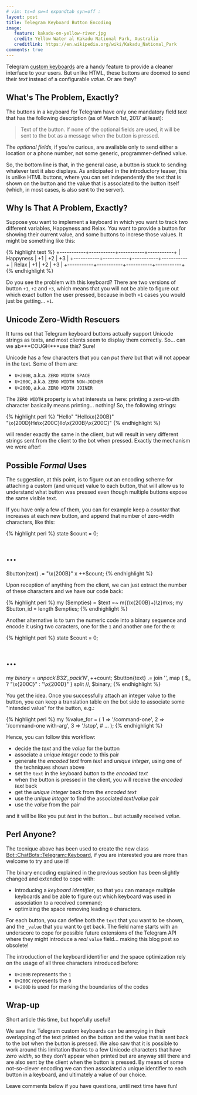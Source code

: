```yaml
---
# vim: ts=4 sw=4 expandtab syn=off :
layout: post
title: Telegram Keyboard Button Encoding
image:
   feature: kakadu-on-yellow-river.jpg
   credit: Yellow Water al Kakadu National Park, Australia
   creditlink: https://en.wikipedia.org/wiki/Kakadu_National_Park
comments: true
---
```


Telegram [custom keyboards][] are a handy feature to provide a cleaner
interface to your users. But unlike HTML, these buttons are doomed to
send their *text* instead of a configurable *value*. Or are they?

## What's The Problem, Exactly?

The buttons in a keyboard for Telegram have only one mandatory field
*text* that has the following description (as of March 1st, 2017 at
least):

> Text of the button. If none of the optional fields are used, it will be
> sent to the bot as a message when the button is pressed.

The *optional fields*, if you're curious, are available only to send
either a location or a phone number, not some generic, programmer-defined
value.

So, the bottom line is that, in the general case, a button is stuck to
sending whatever text it also displays. As anticipated in the introductory
teaser, this is unlike HTML buttons, where you can set independently the
text that is shown on the button and the value that is associated to the
button itself (which, in most cases, is also sent to the server).

## Why Is That A Problem, Exactly?

Suppose you want to implement a keyboard in which you want to track two
different variables, Happyness and Relax. You want to provide a button for
showing their current value, and some buttons to increse those values. It
might be something like this:

{% highlight text %}
+-----------+-----------+-----------+-----------+
| Happyness |    +1     |    +2     |    +3     |
+-----------+-----------+-----------+-----------+
|   Relax   |    +1     |    +2     |    +3     |
+-----------+-----------+-----------+-----------+
{% endhighlight %}

Do you see the problem with this keyboard? There are two versions of
button `+1`, `+2` and `+3`, which means that you will not be able to
figure out which exact button the user pressed, because in both `+1` cases
you would just be getting... `+1`.

## Unicode Zero-Width Rescuers

It turns out that Telegram keyboard buttons actually support Unicode
strings as texts, and most clients seem to display them correctly. So...
can we ab**\*COUGH\***use this? Sure!

Unicode has a few characters that you can *put there* but that will not
appear in the text. Some of them are:

- `U+200B`, a.k.a. `ZERO WIDTH SPACE`
- `U+200C`, a.k.a. `ZERO WIDTH NON-JOINER`
- `U+200D`, a.k.a. `ZERO WIDTH JOINER`

The `ZERO WIDTH` property is what interests us here: printing a zero-width
character basically means printing... nothing! So, the following strings:

{% highlight perl %}
"Hello"
"Hello\x{200B}"
"\x{200D}He\x{200C}llo\x{200B}\x{200C}"
{% endhighlight %}

will render exactly the same in the client, but will result in very
different strings sent from the client to the bot when pressed. Exactly
the mechanism we were after!

## Possible *Formal* Uses

The suggestion, at this point, is to figure out an encoding scheme for
attaching a custom (and unique) value to each button, that will allow us
to understand what button was pressed even though multiple buttons expose
the same visible text.

If you have only a few of them, you can for example keep a *counter* that
increases at each new button, and append that number of zero-width
characters, like this:

{% highlight perl %}
state $count = 0;
# ...
$button{text} .= "\x{200B}" x ++$count;
{% endhighlight %}

Upon reception of anything from the client, we can just extract the number
of these characters and we have our code back:

{% highlight perl %}
my ($empties) = $text =~ m{(\x{200B}+)\z}mxs;
my $button_id = length $empties;
{% endhighlight %}

Another alternative is to turn the numeric code into a binary sequence and
encode it using two caracters, one for the `1` and another one for the
`0`:

{% highlight perl %}
state $count = 0;
# ...
my $binary = unpack 'B32', pack 'N', ++$count;
$button{text} .= join '',
    map { $_ ? "\x{200C}" : "\x{200D}" }
    split //, $binary;
{% endhighlight %}

You get the idea. Once you successfully attach an integer value to the
button, you can keep a translation table on the bot side to associate some
"intended value" for the button, e.g.:

{% highlight perl %}
my %value_for = (
    1 => '/command-one',
    2 => '/command-one with-arg',
    3 => '/stop',
    # ...
);
{% endhighlight %}

Hence, you can follow this workflow:

- decide the *text* and the *value* for the button
- associate a *unique integer* code to this pair
- generate the *encoded text* from *text* and *unique integer*, using one
  of the techniques shown above
- set the `text` in the keyboard button to the *encoded text*
- when the button is pressed in the client, you will receive the
  *encoded text* back
- get the *unique integer* back from the *encoded text*
- use the *unique integer* to find the associated *text*/*value* pair
- use the *value* from the pair

and it will be like you put *text* in the button... but actually received
*value*.

## Perl Anyone?

The tecnique above has been used to create the new class
[Bot::ChatBots::Telegram::Keyboard][], if you are interested you are more
than welcome to try and use it!

The binary encoding explained in the previous section has been slightly
changed and extended to cope with:

- introducing a *keyboard identifier*, so that you can manage multiple
  keyboards and be able to figure out which keyboard was used in
  association to a received command;
- optimizing the space removing leading `0` characters.

For each button, you can define both the `text` that you want to be shown,
and the `_value` that you want to get back. The field name starts with an
underscore to cope for possible future extensions of the Telegram API
where they might introduce a *real* `value` field... making this blog post
so obsolete!

The introduction of the keyboard identifier and the space optimization
rely on the usage of all three characters introduced before:

- `U+200B` represents the `1`
- `U+200C` represents the `0`
- `U+200D` is used for marking the boundaries of the codes

## Wrap-up

Short article this time, but hopefully useful!

We saw that Telegram custom keyboards can be annoying in their overlapping
of the text printed on the button and the value that is sent back to the
bot when the button is pressed. We also saw that it is possible to work
around this limitation thanks to a few Unicode characters that have *zero
width*, so they don't appear when printed but are anyway still there and
are also sent by the client when the button is pressed. By means of some
not-so-clever encoding we can then associated a unique identifier to each
button in a keyboard, and ultimately a value of our choice.

Leave comments below if you have questions, until next time have fun!


[custom keyboards]: https://core.telegram.org/bots#keyboards
[Bot::ChatBots::Telegram::Keyboard]: https://metacpan.org/pod/Bot::ChatBots::Telegram::Keyboard
